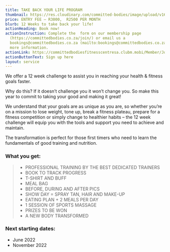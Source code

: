 ```yaml
---
title: TAKE BACK YOUR LIFE PROGRAM
thumbnail: https://res.cloudinary.com/committed-bodies/image/upload/v1642662980/services/membership-Take-Back-Your-Life-Benoni.png
price: ENTRY FEE – R3000,  R2500 PER MONTH
blurb: 12 Weeks to take back your life!
actionHeading: Book now!
actionInstruction: Complete the  form on our membership page
  (https://committedbodies.co.za/join/) or email us a
  bookings@committedbodies.co.za (mailto:bookings@committedbodies.co.za) for
  more information.
actionLink: https://committedbodiesfitnesscentresa.clubm.mobi/Member/Joining.mvc?mtid=66277&joinAsNew=True
actionButtonText: Sign up here
layout: service
---
```

We offer a 12 week challenge to assist you in reaching your health & fitness goals faster.

Why do this? If it doesn’t challenge you it won’t change you. So make this year to commit to taking your good and making it great!

We understand that your goals are as unique as you are, so whether you’re on a mission to lose weight, tone up, break a fitness plateau, prepare for a fitness competition or simply change to healthier habits – the 12 week challenge will equip you with the tools and support you need to achieve and maintain.

The transformation is perfect for those first timers who need to learn the fundamentals of good training and nutrition.

### What you get:

> * PROFESSIONAL TRAINING BY THE BEST DEDICATED TRAINERS
> * BOOK TO TRACK PROGRESS
> * T-SHIRT AND BUFF
> * MEAL BAG
> * BEFORE, DURING AND AFTER PICS
> * SHOW DAY = SPRAY TAN, HAIR AND MAKE-UP
> * EATING PLAN + 2 MEALS PER DAY
> * 1 SESSION OF SPORTS MASSAGE
> * PRIZES TO BE WON
> * A NEW BODY TRANSFORMED

### Next starting dates:

* June 2022
* November 2022